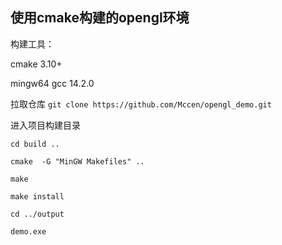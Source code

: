 ## 使用cmake构建的opengl环境
构建工具：

cmake 3.10+

mingw64 gcc 14.2.0

拉取仓库  `git clone https://github.com/Mccen/opengl_demo.git`


进入项目构建目录

`cd build ..`

`cmake  -G "MinGW Makefiles" ..`

`make`

`make install`

`cd ../output`

`demo.exe`
